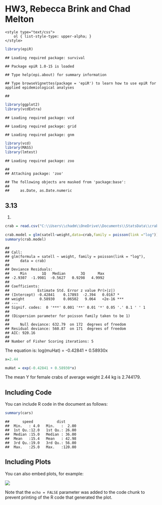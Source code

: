 HW3, Rebecca Brink and Chad Melton
================

    <style type="text/css">
        ol { list-style-type: upper-alpha; }
    </style>

``` r
library(epiR)
```

    ## Loading required package: survival

    ## Package epiR 1.0-15 is loaded

    ## Type help(epi.about) for summary information

    ## Type browseVignettes(package = 'epiR') to learn how to use epiR for applied epidemiological analyses

    ## 

``` r
library(ggplot2)
library(vcdExtra)
```

    ## Loading required package: vcd

    ## Loading required package: grid

    ## Loading required package: gnm

``` r
library(vcd)
library(MASS)
library(lmtest)
```

    ## Loading required package: zoo

    ## 
    ## Attaching package: 'zoo'

    ## The following objects are masked from 'package:base':
    ## 
    ##     as.Date, as.Date.numeric

## 3.13

1)  
<!-- end list -->

``` r
crab = read.csv("C:\\Users\\chadm\\OneDrive\\Documents\\StatsData\\crab.csv",header=TRUE)

crab.model = glm(satell~weight,data=crab,family = poisson(link ="log"))
summary(crab.model)
```

    ## 
    ## Call:
    ## glm(formula = satell ~ weight, family = poisson(link = "log"), 
    ##     data = crab)
    ## 
    ## Deviance Residuals: 
    ##     Min       1Q   Median       3Q      Max  
    ## -2.9307  -1.9981  -0.5627   0.9298   4.9992  
    ## 
    ## Coefficients:
    ##             Estimate Std. Error z value Pr(>|z|)    
    ## (Intercept) -0.42841    0.17893  -2.394   0.0167 *  
    ## weight       0.58930    0.06502   9.064   <2e-16 ***
    ## ---
    ## Signif. codes:  0 '***' 0.001 '**' 0.01 '*' 0.05 '.' 0.1 ' ' 1
    ## 
    ## (Dispersion parameter for poisson family taken to be 1)
    ## 
    ##     Null deviance: 632.79  on 172  degrees of freedom
    ## Residual deviance: 560.87  on 171  degrees of freedom
    ## AIC: 920.16
    ## 
    ## Number of Fisher Scoring iterations: 5

The equation is: log(muHat) = -0.42841 + 0.58930x

``` r
x=2.44

muHat = exp(-0.42841 + 0.58930*x)
```

The mean Y for female crabs of average weight 2.44 kg is 2.744179.

## Including Code

You can include R code in the document as follows:

``` r
summary(cars)
```

    ##      speed           dist       
    ##  Min.   : 4.0   Min.   :  2.00  
    ##  1st Qu.:12.0   1st Qu.: 26.00  
    ##  Median :15.0   Median : 36.00  
    ##  Mean   :15.4   Mean   : 42.98  
    ##  3rd Qu.:19.0   3rd Qu.: 56.00  
    ##  Max.   :25.0   Max.   :120.00

## Including Plots

You can also embed plots, for example:

![](HW3_Brink_Melton_files/figure-gfm/pressure-1.png)<!-- -->

Note that the `echo = FALSE` parameter was added to the code chunk to
prevent printing of the R code that generated the plot.

